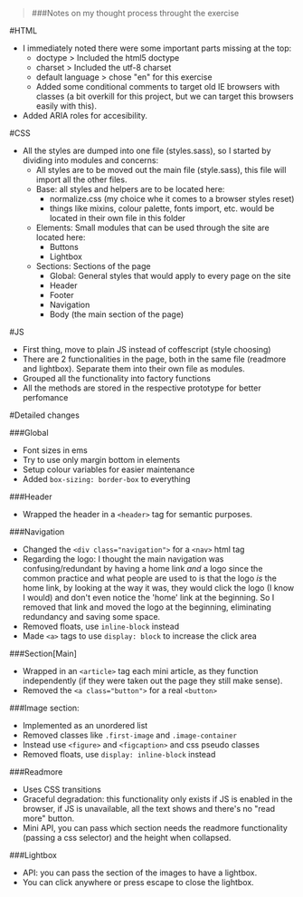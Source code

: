 >###Notes on my thought process throught the exercise

#HTML

- I immediately noted there were some important parts missing at the top:
  - doctype > Included the html5 doctype
  - charset > Included the utf-8 charset
  - default language > chose "en" for this exercise
  - Added some conditional comments to target old IE browsers with classes (a bit overkill for this project, but we can target this browsers easily with this).
- Added ARIA roles for accesibility.



#CSS

- All the styles are dumped into one file (styles.sass), so I started by dividing into modules and concerns:
  - All styles are to be moved out the main file (style.sass), this file will import all the other files.
  - Base: all styles and helpers are to be located here:
    - normalize.css (my choice whe it comes to a browser styles reset)
    - things like mixins, colour palette, fonts import, etc. would be located in their own file in this folder
  - Elements: Small modules that can be used through the site are located here:
      - Buttons
      - Lightbox
  - Sections: Sections of the page
      - Global: General styles that would apply to every page on the site
      - Header
      - Footer
      - Navigation
      - Body (the main section of the page)


#JS

- First thing, move to plain JS instead of coffescript (style choosing)
- There are 2 functionalities in the page, both in the same file (readmore and lightbox). Separate them into their own file as modules.
- Grouped all the functionality into factory functions
- All the methods are stored in the respective prototype for better perfomance


      
#Detailed changes

###Global

- Font sizes in ems
- Try to use only margin bottom in elements
- Setup colour variables for easier maintenance
- Added `box-sizing: border-box` to everything


###Header

- Wrapped the header in a `<header>` tag for semantic purposes.


###Navigation

- Changed the `<div class="navigation">` for a `<nav>` html tag
- Regarding the logo: I thought the main navigation was confusing/redundant by having a home link *and* a logo since the common practice and what people are used to is that the logo *is* the home link, by looking at the way it was, they would click the logo (I know I would) and don't even notice the 'home' link at the beginning. So I removed that link and moved the logo at the beginning, eliminating redundancy and saving some space.
- Removed floats, use `inline-block` instead
- Made `<a>` tags to use `display: block` to increase the click area


###Section[Main]

- Wrapped in an `<article>` tag each mini article, as they function independently (if they were taken out the page they still make sense).
- Removed the `<a class="button">` for a real `<button>`


###Image section: 

- Implemented as an unordered list
- Removed classes like `.first-image` and `.image-container`
- Instead use `<figure>` and `<figcaption>` and css pseudo classes
- Removed floats, use `display: inline-block` instead
    

###Readmore

- Uses CSS transitions
- Graceful degradation: this functionality only exists if JS is enabled in the browser, if JS is unavailable, all the text shows and there's no "read more" button.
- Mini API, you can pass which section needs the readmore functionality (passing a css selector) and the height when collapsed.


###Lightbox

- API: you can pass the section of the images to have a lightbox.
- You can click anywhere or press escape to close the lightbox.
 